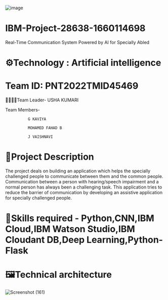 ![image](https://user-images.githubusercontent.com/113189286/202659787-4fbadfbd-db86-496c-9374-b887b97bb010.png)
# IBM-Project-28638-1660114698
Real-Time Communication System Powered by AI for Specially Abled
# ⚙Technology : Artificial intelligence
# Team ID: PNT2022TMID45469
👨‍👩‍👧‍👦Team Leader- USHA KUMARI

Team Members- 
              
              G KAVIYA
              
              MOHAMED FAHAD B
              
              J VAISHNAVI
              
# 📜Project Description
The project deals on building an application which helps the specially challenged people to communicate between them and the common people. Communication between a person with hearing/speech impairment and a normal person has always been a challenging task. This application tries to reduce the barrier of communication by developing an assistive application for specially challenged people.
# 🎯Skills required - Python,CNN,IBM Cloud,IBM Watson Studio,IBM Cloudant DB,Deep Learning,Python-Flask
# 🖼Technical architecture
![Screenshot (161)](https://user-images.githubusercontent.com/113189286/202658830-8c2e4df0-b2e4-49e6-bf1e-5181b54aef5d.png)
